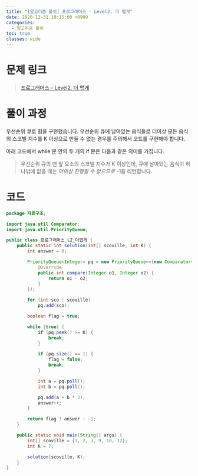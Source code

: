 ```yaml
---
title: "[알고리즘 풀이] 프로그래머스 - Level2. 더 맵게"
date: 2020-12-31 19:15:00 +0900
categories:
  - 알고리즘 풀이
toc: true
classes: wide
---
```


# 문제 링크

> [프로그래머스 - Level2. 더 맵게](https://programmers.co.kr/learn/courses/30/lessons/42626)

# 풀이 과정

우선순위 큐로 힙을 구현했습니다. 우선순위 큐에 남아있는 음식들로 더이상 모든 음식의 스코빌 지수를 K 이상으로 만들 수 없는 경우를 주의해서 코드를 구현해야 합니다.

아래 코드에서 while 문 안의 두 개의 if 문은 다음과 같은 의미를 가집니다.

> 우선순위 큐의 맨 앞 요소의 스코빌 지수가 K 이상인데, 큐에 남아있는 음식이 하나밖에 없을 때는 _더이상 진행할 수 없으므로_ -1을 리턴합니다.

# 코드

```java
package 자료구조;

import java.util.Comparator;
import java.util.PriorityQueue;

public class 프로그래머스_L2_더맵게 {
    public static int solution(int[] scoville, int K) {
        int answer = 0;

        PriorityQueue<Integer> pq = new PriorityQueue<>(new Comparator<Integer>() {
            @Override
            public int compare(Integer o1, Integer o2) {
                return o1 - o2;
            }
        });

        for (int sco : scoville)
            pq.add(sco);

        boolean flag = true;

        while (true) {
            if (pq.peek() >= K) {
                break;
            }

            if (pq.size() == 1) {
                flag = false;
                break;
            }

            int a = pq.poll();
            int b = pq.poll();

            pq.add(a + b * 2);
            answer++;
        }

        return flag ? answer : -1;
    }

    public static void main(String[] args) {
        int[] scoville = {1, 2, 3, 9, 10, 12};
        int K = 7;

        solution(scoville, K);
    }
}
```
